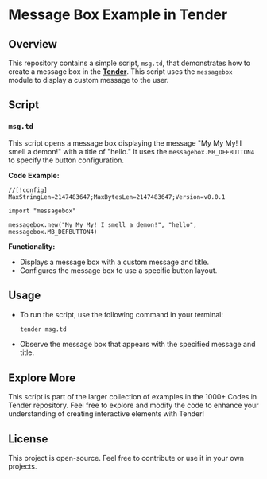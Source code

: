 # Message Box Example in Tender

## Overview

This repository contains a simple script, `msg.td`, that demonstrates how to create a message box in the [**Tender**](https://github.com/2dprototype/tender). This script uses the `messagebox` module to display a custom message to the user.

## Script

### `msg.td`

This script opens a message box displaying the message "My My My! I smell a demon!" with a title of "hello." It uses the `messagebox.MB_DEFBUTTON4` to specify the button configuration.

**Code Example:**
```tender
//[!config] MaxStringLen=2147483647;MaxBytesLen=2147483647;Version=v0.0.1

import "messagebox"

messagebox.new("My My My! I smell a demon!", "hello", messagebox.MB_DEFBUTTON4)
```

**Functionality:**
- Displays a message box with a custom message and title.
- Configures the message box to use a specific button layout.

## Usage

- To run the script, use the following command in your terminal:
    ```bash
    tender msg.td
    ```
- Observe the message box that appears with the specified message and title.

## Explore More

This script is part of the larger collection of examples in the 1000+ Codes in Tender repository. Feel free to explore and modify the code to enhance your understanding of creating interactive elements with Tender!

## License

This project is open-source. Feel free to contribute or use it in your own projects.
